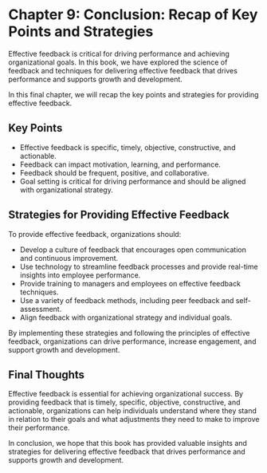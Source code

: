 Chapter 9: Conclusion: Recap of Key Points and Strategies
=========================================================

Effective feedback is critical for driving performance and achieving organizational goals. In this book, we have explored the science of feedback and techniques for delivering effective feedback that drives performance and supports growth and development.

In this final chapter, we will recap the key points and strategies for providing effective feedback.

Key Points
----------

* Effective feedback is specific, timely, objective, constructive, and actionable.
* Feedback can impact motivation, learning, and performance.
* Feedback should be frequent, positive, and collaborative.
* Goal setting is critical for driving performance and should be aligned with organizational strategy.

Strategies for Providing Effective Feedback
-------------------------------------------

To provide effective feedback, organizations should:

* Develop a culture of feedback that encourages open communication and continuous improvement.
* Use technology to streamline feedback processes and provide real-time insights into employee performance.
* Provide training to managers and employees on effective feedback techniques.
* Use a variety of feedback methods, including peer feedback and self-assessment.
* Align feedback with organizational strategy and individual goals.

By implementing these strategies and following the principles of effective feedback, organizations can drive performance, increase engagement, and support growth and development.

Final Thoughts
--------------

Effective feedback is essential for achieving organizational success. By providing feedback that is timely, specific, objective, constructive, and actionable, organizations can help individuals understand where they stand in relation to their goals and what adjustments they need to make to improve their performance.

In conclusion, we hope that this book has provided valuable insights and strategies for delivering effective feedback that drives performance and supports growth and development.
